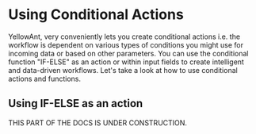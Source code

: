 # Using Conditional Actions

YellowAnt, very conveniently lets you create conditional actions i.e. the workflow is dependent on various types of conditions you might use for incoming data or based on other parameters. You can use the conditional function "IF-ELSE" as an action or within input fields to create intelligent and data-driven workflows. Let's take a look at how to use conditional actions and functions.

## Using IF-ELSE as an action

THIS PART OF THE DOCS IS UNDER CONSTRUCTION.

